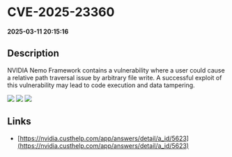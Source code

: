 # CVE-2025-23360

**2025-03-11 20:15:16**

## Description
NVIDIA Nemo Framework contains a vulnerability where a user could cause a relative path traversal issue by arbitrary file write. A successful exploit of this vulnerability may lead to code execution and data tampering.

![](https://img.shields.io/static/v1?label=Score&message=7.1&color=red)
![](https://img.shields.io/static/v1?label=Severity&message=HIGH&color=red)
![](https://img.shields.io/static/v1?label=CWE&message=Traversal&color=green)

## Links
- [https://nvidia.custhelp.com/app/answers/detail/a_id/5623](https://nvidia.custhelp.com/app/answers/detail/a_id/5623)
